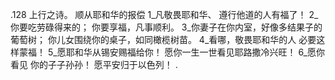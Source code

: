 .128 
上行之诗。 
顺从耶和华的报偿 
1_凡敬畏耶和华、 
遵行他道的人有福了！ 
2_你要吃劳碌得来的； 
你要享福，凡事顺利。 
3_你妻子在你内室，好像多结果子的葡萄树； 
你儿女围绕你的桌子，如同橄榄树苗。 
4_看哪，敬畏耶和华的人 
必要这样蒙福！ 
5_愿耶和华从锡安赐福给你！ 
愿你一生一世看见耶路撒冷兴旺！ 
6_愿你看见 
你的子子孙孙！ 
愿平安归于以色列！ 
.